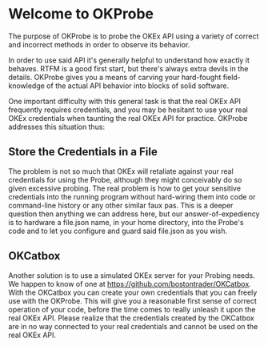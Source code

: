 # Welcome to OKProbe
The purpose of OKProbe is to probe the OKEx API using a variety of correct and incorrect methods in order to observe its behavior.

In order to use said API it's generally helpful to understand how exactly it behaves.  RTFM is a good first start, but there's always extra devils in the details.  OKProbe gives you a means of carving your hard-fought field-knowledge of the actual API behavior into blocks of solid software.

One important difficulty with this general task is that the real OKEx API frequently requires credentials, and you may be hesitant to use your real OKEx credentials when taunting the real OKEx API for practice.  OKProbe addresses this situation thus:

## Store the Credentials in a File

The problem is not so much that OKEx will retaliate against your real credentials for using the Probe, although they might conceivably do so given excessive probing.  The real problem is how to get your sensitive credentials into the running program without hard-wiring them into code or command-line history or any other similar faux pas.  This is a deeper question then anything we can address here, but our answer-of-expediency is to hardware a file.json name, in your home directory, into the Probe's code and to let you configure and guard said file.json as you wish.

## OKCatbox

Another solution is to use a simulated OKEx server for your Probing needs.  We happen to know of one at https://github.com/bostontrader/OKCatbox.  With the OKCatbox you can create your own credentials that you can freely use with the OKProbe.  This will give you a reasonable first sense of correct operation of your code, before the time comes to really unleash it upon the real OKEx API.  Please realize that the credentials created by the OKCatbox are in no way connected to your real credentials and cannot be used on the real OKEx API.